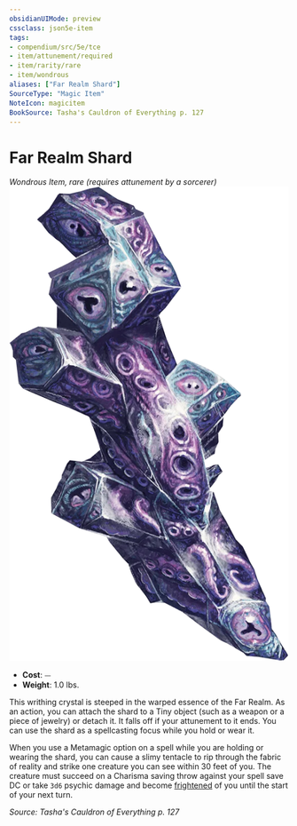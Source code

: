 ```yaml
---
obsidianUIMode: preview
cssclass: json5e-item
tags:
- compendium/src/5e/tce
- item/attunement/required
- item/rarity/rare
- item/wondrous
aliases: ["Far Realm Shard"]
SourceType: "Magic Item"
NoteIcon: magicitem
BookSource: Tasha's Cauldron of Everything p. 127
---
```

# Far Realm Shard
*Wondrous Item, rare (requires attunement by a sorcerer)*  
![](https://raw.githubusercontent.com/5etools-mirror-2/5etools-img/main/items/TCE/Far%20Realm%20Shard.webp#right)  

- **Cost**: ⏤
- **Weight**: 1.0 lbs.

This writhing crystal is steeped in the warped essence of the Far Realm. As an action, you can attach the shard to a Tiny object (such as a weapon or a piece of jewelry) or detach it. It falls off if your attunement to it ends. You can use the shard as a spellcasting focus while you hold or wear it.

When you use a Metamagic option on a spell while you are holding or wearing the shard, you can cause a slimy tentacle to rip through the fabric of reality and strike one creature you can see within 30 feet of you. The creature must succeed on a Charisma saving throw against your spell save DC or take `3d6` psychic damage and become [frightened](/2-Mechanics/CLI/rules/conditions.md#frightened) of you until the start of your next turn.

*Source: Tasha's Cauldron of Everything p. 127*